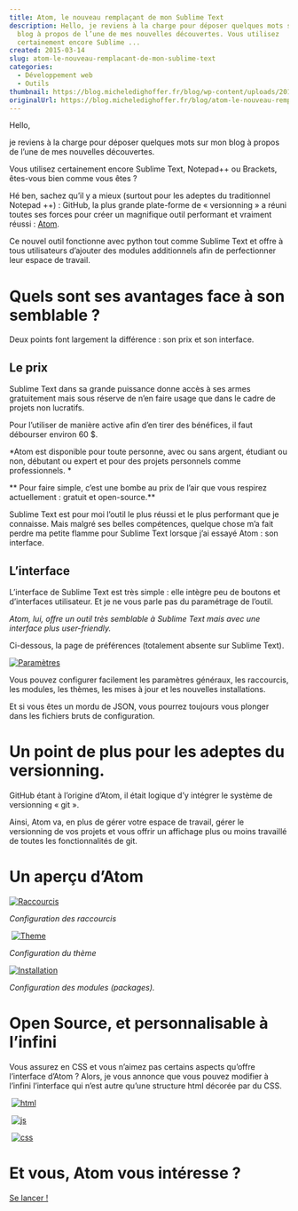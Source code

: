 ```yaml
---
title: Atom, le nouveau remplaçant de mon Sublime Text
description: Hello, je reviens à la charge pour déposer quelques mots sur mon
  blog à propos de l’une de mes nouvelles découvertes. Vous utilisez
  certainement encore Sublime ...
created: 2015-03-14
slug: atom-le-nouveau-remplacant-de-mon-sublime-text
categories:
  - Développement web
  - Outils
thumbnail: https://blog.micheledighoffer.fr/blog/wp-content/uploads/2015/03/tb_atom-800x288.png
originalUrl: https://blog.micheledighoffer.fr/blog/atom-le-nouveau-remplacant-de-mon-sublime-text/
---
```


Hello,

je reviens à la charge pour déposer quelques mots sur mon blog à propos de l’une de mes nouvelles découvertes.

Vous utilisez certainement encore Sublime Text, Notepad++ ou Brackets, êtes-vous bien comme vous êtes ?

Hé ben, sachez qu’il y a mieux (surtout pour les adeptes du traditionnel Notepad ++) : GitHub, la plus grande plate-forme de « versionning » a réuni toutes ses forces pour créer un magnifique outil performant et vraiment réussi : [Atom](https://atom.io/).

Ce nouvel outil fonctionne avec python tout comme Sublime Text et offre à tous utilisateurs d’ajouter des modules additionnels afin de perfectionner leur espace de travail.

# Quels sont ses avantages face à son semblable ?

Deux points font largement la différence : son prix et son interface.

## Le prix

Sublime Text dans sa grande puissance donne accès à ses armes gratuitement mais sous réserve de n’en faire usage que dans le cadre de projets non lucratifs.

Pour l’utiliser de manière active afin d’en tirer des bénéfices, il faut débourser environ 60 $.

\*Atom est disponible pour toute personne, avec ou sans argent, étudiant ou non, débutant ou expert et pour des projets personnels comme professionnels. \*

\*\* Pour faire simple, c’est une bombe au prix de l’air que vous respirez actuellement : gratuit et open-source.\*\*

Sublime Text est pour moi l’outil le plus réussi et le plus performant que je connaisse. Mais malgré ses belles compétences, quelque chose m’a fait perdre ma petite flamme pour Sublime Text lorsque j’ai essayé Atom : son interface.

## L’interface

L’interface de Sublime Text est très simple : elle intègre peu de boutons et d’interfaces utilisateur. Et je ne vous parle pas du paramétrage de l’outil.

*Atom, lui, offre un outil très semblable à Sublime Text mais avec une interface plus user-friendly.*

Ci-dessous, la page de préférences (totalement absente sur Sublime Text).

[![Paramètres](https://micheledighoffer.fr/blog/wp-content/uploads/2015/03/Capture-d%E2%80%99%C3%A9cran-2015-03-13-%C3%A0-19.16.54-715x400.png)](https://micheledighoffer.fr/blog/wp-content/uploads/2015/03/Capture-d%E2%80%99%C3%A9cran-2015-03-13-%C3%A0-19.16.54.png)

Vous pouvez configurer facilement les paramètres généraux, les raccourcis, les modules, les thèmes, les mises à jour et les nouvelles installations.

Et si vous êtes un mordu de JSON, vous pourrez toujours vous plonger dans les fichiers bruts de configuration.

# Un point de plus pour les adeptes du versionning.

GitHub étant à l’origine d’Atom, il était logique d’y intégrer le système de versionning « git ».

Ainsi, Atom va, en plus de gérer votre espace de travail, gérer le versionning de vos projets et vous offrir un affichage plus ou moins travaillé de toutes les fonctionnalités de git.

# Un aperçu d’Atom

[![Raccourcis](https://micheledighoffer.fr/blog/wp-content/uploads/2015/03/raccourcis-574x400.png)](https://micheledighoffer.fr/blog/wp-content/uploads/2015/03/raccourcis.png)

*Configuration des raccourcis*

 [![Theme](https://micheledighoffer.fr/blog/wp-content/uploads/2015/03/theme-600x400.png)](https://micheledighoffer.fr/blog/wp-content/uploads/2015/03/theme.png)

*Configuration du thème*

[![Installation](https://micheledighoffer.fr/blog/wp-content/uploads/2015/03/install-579x400.png)](https://micheledighoffer.fr/blog/wp-content/uploads/2015/03/install.png)

*Configuration des modules (packages).*

# Open Source, et personnalisable à l’infini

Vous assurez en CSS et vous n’aimez pas certains aspects qu’offre l’interface d’Atom ? Alors, je vous annonce que vous pouvez modifier à l’infini l’interface qui n’est autre qu’une structure html décorée par du CSS.

 [![html](https://micheledighoffer.fr/blog/wp-content/uploads/2015/03/html-714x400.png)](https://micheledighoffer.fr/blog/wp-content/uploads/2015/03/html.png)

 [![js](https://micheledighoffer.fr/blog/wp-content/uploads/2015/03/js-711x400.png)](https://micheledighoffer.fr/blog/wp-content/uploads/2015/03/js.png)

 [![css](https://micheledighoffer.fr/blog/wp-content/uploads/2015/03/css-712x400.png)](https://micheledighoffer.fr/blog/wp-content/uploads/2015/03/css.png)

# Et vous, Atom vous intéresse ?

[Se lancer !](https://atom.io/)
